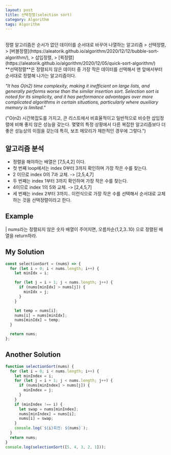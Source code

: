 ```yaml
---
layout: post
title: 선택정렬(selection sort)
category: Algorithm
tags: Algorithm
---
```


<br>
정렬 알고리즘은 순서가 없던 데이터를 순서대로 바꾸어 나열하는 알고리즘
> 선택정렬,
> [버블정렬](https://aleatorik.github.io/algorithm/2020/12/12/bubble-sort-algorithm/),
> 삽입정렬,
> [퀵정렬](https://aleatorik.github.io/algorithm/2020/12/05/quick-sort-algorithm/)

<br>
**선택정렬**은 정렬되지 않은 데이터 중 가장 작은 데이터를 선택해서
맨 앞에서부터 순서대로 정렬해 나가는 알고리즘이다.

_"It has O(n2) time complexity, making it inefficient on large lists, and generally performs worse than the similar insertion sort.
Selection sort is noted for its simplicity, and it has performance advantages over more complicated algorithms in certain situations, particularly where auxiliary memory is limited."_

("O(n2) 시간복잡도를 가지고, 큰 리스트에서 비효율적이고 일반적으로 비슷한 삽입정렬에 비해 좋지 않은 성능을 갖는다.
몇몇의 특정 상황에서 다른 복잡한 알고리즘보다 더 좋은 성능상의 이점을 갖는데 특히, 보조 메모리가 제한적인 경우에 그렇다.")

## 알고리즘 분석

- 정렬을 해야하는 배열은 [7,5,4,2] 이다.<br>
- 첫 번째 loop에서는 index 0부터 3까지 확인하며 가장 작은 수를 찾는다.<br>
- 2 이므로 index 0의 7과 교체. -> [2,5,4,7]<br>
- 두 번째는 index 1부터 3까지 확인하며 가장 작은 수를 찾는다.<br>
- 4이므로 index 1의 5와 교체. -> [2,4,5,7]<br>
- 세 번째는 index 2부터 3까지.. 이런식으로 가장 작은 수를 선택해서 순서대로 교체하는 것을 선택정렬이라고 한다.

## Example

| nums라는 정렬되지 않은 숫자 배열이 주어지면, 오름차순(1,2,3..10) 으로 정렬된 배열을 return하라.

## My Solution

```jsx
const selectionSort = (nums) => {
  for (let i = 0; i < nums.length; i++) {
    let minIdx = i;

    for (let j = i + 1; j < nums.length; j++) {
      if (nums[minIdx] > nums[j]) {
        minIdx = j;
      }
    }

    let temp = nums[i];
    nums[i] = nums[minIdx];
    nums[minIdx] = temp;
  }

  return nums;
};
```

## Another Solution

```jsx
function selectionSort(nums) {
  for (let i = 0; i < nums.length; i++) {
    let minIndex = i;
    for (let j = i + 1; j < nums.length; j++) {
      if (nums[minIndex] > nums[j]) {
        minIndex = j;
      }
    }
    if (minIndex !== i) {
      let swap = nums[minIndex];
      nums[minIndex] = nums[i];
      nums[i] = swap;
    }
    console.log(`${i}회전: ${nums}`);
  }
  return nums;
}
console.log(selectionSort([5, 4, 3, 2, 1]));
```

